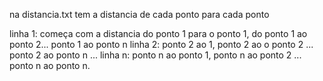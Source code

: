 na distancia.txt tem a distancia de cada ponto para cada ponto 
 
linha 1: começa com a distancia do ponto 1 para o ponto 1, do ponto 1 ao ponto 2... ponto 1 ao ponto n 
linha 2: ponto 2 ao 1, ponto 2 ao o ponto 2 ... ponto 2 ao ponto n 
... 
linha n: ponto n ao ponto 1, ponto n ao ponto 2 ... ponto n ao ponto n. 